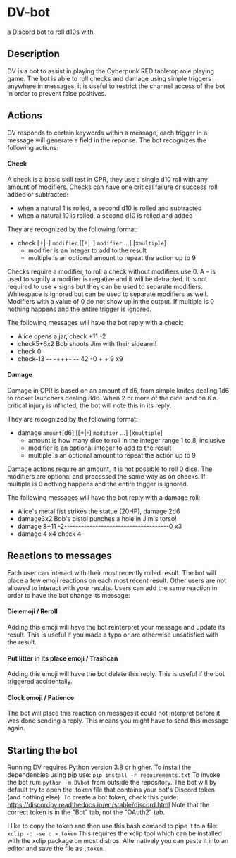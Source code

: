 # DV-bot
a Discord bot to roll d10s with

## Description
DV is a bot to assist in playing the Cyberpunk RED tabletop role playing game.
The bot is able to roll checks and damage using simple triggers anywhere in
messages, it is useful to restrict the channel access of the bot in order to
prevent false positives.

## Actions
DV responds to certain keywords within a message, each trigger in a message
will generate a field in the reponse.
The bot recognizes the following actions:

#### Check
A check is a basic skill test in CPR, they use a single d10 roll with any
amount of modifiers.
Checks can have one critical failure or success roll added or subtracted:
- when a natural 1 is rolled, a second d10 is rolled and subtracted
- when a natural 10 is rolled, a second d10 is rolled and added

They are recognized by the following format:
- check [+|-] `modifier` [[+|-] `modifier` ...] [x`multiple`]
  - modifier is an integer to add to the result
  - multiple is an optional amount to repeat the action up to 9

Checks require a modifier, to roll a check without modifiers use 0.
A - is used to signify a modifier is negative and it will be detracted.
It is not required to use + signs but they can be used to separate modifiers.
Whitespace is ignored but can be used to separate modifiers as well.
Modifiers with a value of 0 do not show up in the output.
If multiple is 0 nothing happens and the entire trigger is ignored.

The following messages will have the bot reply with a check:
- Alice opens a jar, check +11 -2
- check5+6x2 Bob shoots Jim with their sidearm!
- check 0
- check-13 -- -+++- -- 42     -0           +      +           9        x9

#### Damage
Damage in CPR is based on an amount of d6, from simple knifes dealing 1d6 to
rocket launchers dealing 8d6.
When 2 or more of the dice land on 6 a critical injury is inflicted, the bot
will note this in its reply.

They are recognized by the following format:
- damage `amount`[d6] [[+|-] `modifier` ...] [x`multiple`]
  - amount is how many dice to roll in the integer range 1 to 8, inclusive
  - modifier is an optional integer to add to the result
  - multiple is an optional amount to repeat the action up to 9

Damage actions require an amount, it is not possible to roll 0 dice.
The modifiers are optional and processed the same way as on checks.
If multiple is 0 nothing happens and the entire trigger is ignored.

The following messages will have the bot reply with a damage roll:
- Alice's metal fist strikes the statue (20HP), damage 2d6
- damage3x2 Bob's pistol punches a hole in Jim's torso!
- damage 8+11  -2-------------------------------------0            x3
- damage 4 x4 check 4

## Reactions to messages
Each user can interact with their most recently rolled result.
The bot will place a few emoji reactions on each most recent result.
Other users are not allowed to interact with your results.
Users can add the same reaction in order to have the bot change its message:

#### Die emoji / Reroll
Adding this emoji will have the bot reinterpret your message and update its
result.
This is useful if you made a typo or are otherwise unsatisfied with the
result.

#### Put litter in its place emoji / Trashcan
Adding this emoji will have the bot delete this reply.
This is useful if the bot triggered accidentally.

#### Clock emoji / Patience
The bot will place this reaction on mesages it could not interpret before it
was done sending a reply.
This means you might have to send this message again.

## Starting the bot
Running DV requires Python version 3.8 or higher.
To install the dependencies using pip use: `pip install -r requirements.txt`
To invoke the bot run: `python -m DVbot` from outside the repository.
The bot will by default try to open the .token file that contains your bot's
Discord token (and nothing else).
To create a bot token, check this guide:
https://discordpy.readthedocs.io/en/stable/discord.html
Note that the correct token is in the "Bot" tab, not the "OAuth2" tab.

I like to copy the token and then use this bash comand to pipe it to a file:
`xclip -o -se c >.token`
This requires the xclip tool which can be installed with the xclip package on
most distros.
Alternatively you can paste it into an editor and save the file as `.token`.
